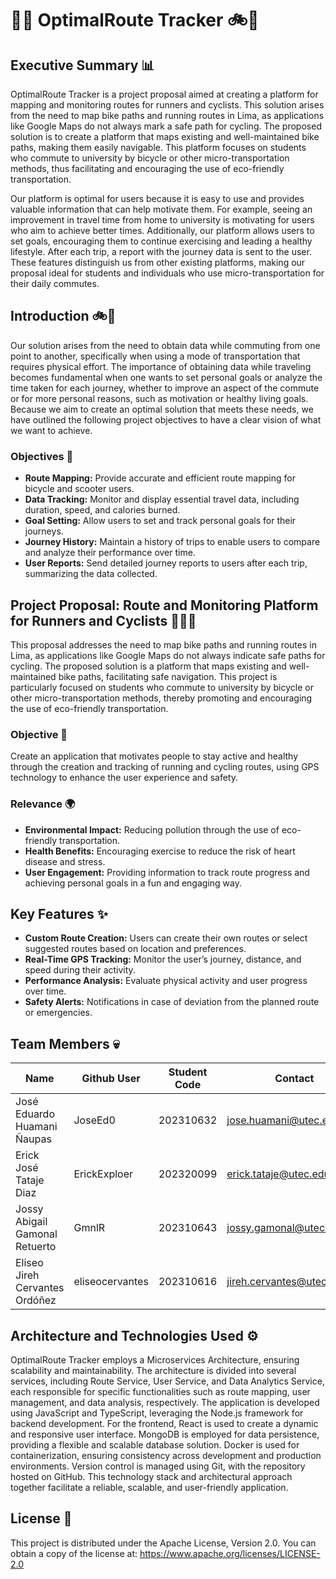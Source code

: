 
# 🚴📱 OptimalRoute Tracker 🚲🛴

## Executive Summary 📊

OptimalRoute Tracker is a project proposal aimed at creating a platform for mapping and monitoring routes for runners and cyclists. This solution arises from the need to map bike paths and running routes in Lima, as applications like Google Maps do not always mark a safe path for cycling. The proposed solution is to create a platform that maps existing and well-maintained bike paths, making them easily navigable. This platform focuses on students who commute to university by bicycle or other micro-transportation methods, thus facilitating and encouraging the use of eco-friendly transportation.

Our platform is optimal for users because it is easy to use and provides valuable information that can help motivate them. For example, seeing an improvement in travel time from home to university is motivating for users who aim to achieve better times. Additionally, our platform allows users to set goals, encouraging them to continue exercising and leading a healthy lifestyle. After each trip, a report with the journey data is sent to the user. These features distinguish us from other existing platforms, making our proposal ideal for students and individuals who use micro-transportation for their daily commutes.

## Introduction 🚲🛴

Our solution arises from the need to obtain data while commuting from one point to another, specifically when using a mode of transportation that requires physical effort. The importance of obtaining data while traveling becomes fundamental when one wants to set personal goals or analyze the time taken for each journey, whether to improve an aspect of the commute or for more personal reasons, such as motivation or healthy living goals. Because we aim to create an optimal solution that meets these needs, we have outlined the following project objectives to have a clear vision of what we want to achieve.

### Objectives 🎯

- **Route Mapping:** Provide accurate and efficient route mapping for bicycle and scooter users.
- **Data Tracking:** Monitor and display essential travel data, including duration, speed, and calories burned.
- **Goal Setting:** Allow users to set and track personal goals for their journeys.
- **Journey History:** Maintain a history of trips to enable users to compare and analyze their performance over time.
- **User Reports:** Send detailed journey reports to users after each trip, summarizing the data collected.

## Project Proposal: Route and Monitoring Platform for Runners and Cyclists 🏃‍♀️🚴

This proposal addresses the need to map bike paths and running routes in Lima, as applications like Google Maps do not always indicate safe paths for cycling. The proposed solution is a platform that maps existing and well-maintained bike paths, facilitating safe navigation. This project is particularly focused on students who commute to university by bicycle or other micro-transportation methods, thereby promoting and encouraging the use of eco-friendly transportation.

### Objective 🚀

Create an application that motivates people to stay active and healthy through the creation and tracking of running and cycling routes, using GPS technology to enhance the user experience and safety.

### Relevance 🌍

- **Environmental Impact:** Reducing pollution through the use of eco-friendly transportation.
- **Health Benefits:** Encouraging exercise to reduce the risk of heart disease and stress.
- **User Engagement:** Providing information to track route progress and achieving personal goals in a fun and engaging way.

## Key Features ✨

- **Custom Route Creation:** Users can create their own routes or select suggested routes based on location and preferences.
- **Real-Time GPS Tracking:** Monitor the user’s journey, distance, and speed during their activity.
- **Performance Analysis:** Evaluate physical activity and user progress over time.
- **Safety Alerts:** Notifications in case of deviation from the planned route or emergencies.
## Team Members 💀

| Name                           | Github User     | Student Code | Contact                     |
|--------------------------------|-----------------|--------------|-----------------------------|
| José Eduardo Huamani Ñaupas    | JoseEd0         | 202310632    | jose.huamani@utec.edu.pe    |
| Erick José Tataje Diaz         | ErickExploer    | 202320099    | erick.tataje@utec.edu.pe    |
| Jossy Abigail Gamonal Retuerto | GmnlR           | 202310643    | jossy.gamonal@utec.edu.pe   |
| Eliseo Jireh Cervantes Ordóñez | eliseocervantes | 202310616    | jireh.cervantes@utec.edu.pe |


## Architecture and Technologies Used ⚙️

OptimalRoute Tracker employs a Microservices Architecture, ensuring scalability and maintainability. The architecture is divided into several services, including Route Service, User Service, and Data Analytics Service, each responsible for specific functionalities such as route mapping, user management, and data analysis, respectively. The application is developed using JavaScript and TypeScript, leveraging the Node.js framework for backend development. For the frontend, React is used to create a dynamic and responsive user interface. MongoDB is employed for data persistence, providing a flexible and scalable database solution. Docker is used for containerization, ensuring consistency across development and production environments. Version control is managed using Git, with the repository hosted on GitHub. This technology stack and architectural approach together facilitate a reliable, scalable, and user-friendly application.

## License 👾

This project is distributed under the Apache License, Version 2.0.
You can obtain a copy of the license at:
https://www.apache.org/licenses/LICENSE-2.0
